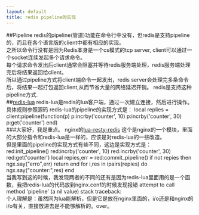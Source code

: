 ```yaml
---
layout: default
title: redis pipeline的实现
---
```

##Pipeline
redis的pipeline(管道)功能在命令行中没有，但redis是支持pipeline的，而且在各个语言版的client中都有相应的实现。    
之所以命令行没有是因为Redis本身是一个cs模式的tcp server, client可以通过一个socket连续发起多个请求命令。     
每个请求命令发出后client通常会阻塞并等待redis服务端处理，redis服务端处理完后将结果返回给client。    
所以通过pipeline方式将client端命令一起发出，redis server会处理完多条命令后，将结果一起打包返回client,从而节省大量的网络延迟开销。 redis是支持这种pipeline方式.      
##[redis-lua](https://github.com/nrk/redis-lua)
redis-lua是redis的lua客户端，通过一次建立连接，然后进行操作。具体规则参照源码 redis-lua的pipeline的实现方式是： 
        local replies = client:pipeline(function(p)
        p:incrby('counter', 10)
        p:incrby('counter', 30)
        p:get('counter')
        end)    
###大家好，我是重点。
nginx的[lua-resty-redis](https://github.com/richardhahahaha/lua-resty-redis)
这个是nginx的一个模块，里面的大部分指令和redis-lua是一样的，应该是对redis-lua的一些改造。   
但是里面的pipeline的实现方式有些不同，这边是实现方式是：    
        red:init_pipeline()
        red:incrby('counter', 10)
        red:incrby('counter', 30)
        red:get('counter')
        local repies,err = red:commit_pipeline()
        if not repies then
                ngx.say("erro",err)
                return
        end
        for i,res in ipairs(repies) do
        ngx.say("counter:",res)
        end   
当我写到这的时候，我发现两者的不同的还有是因为redis-lua里面用的是一个函数，我把redis-lua的代码放到nginx.conf的时候发现报错
         attempt to call method 'pipeline' (a nil value)
            stack traceback:    
个人理解是：虽然同为lua能解析，但是它是放在nginx里面的，i/o还是和nginx的i/o有关，直接放进去是不能够解析的。over。



